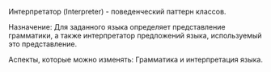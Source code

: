Интерпретатор (Interpreter) -  поведенческий паттерн классов. 

Назначение: Для заданного языка определяет представление грамматики, а также интерпретатор предложений языка, используемый это представление.

Аспекты, которые можно изменять: Грамматика и интерпретация языка.
